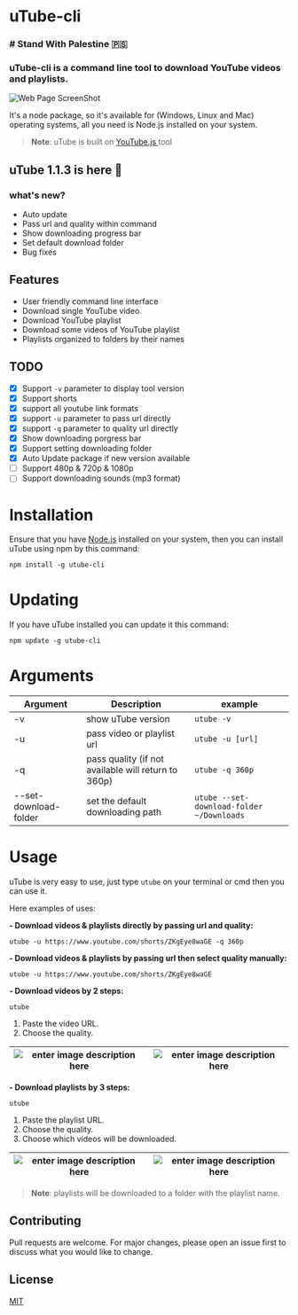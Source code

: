 # uTube-cli

### # Stand With Palestine 🇵🇸

### uTube-cli is a command line tool to download YouTube videos and playlists.

![Web Page ScreenShot](https://i.ibb.co/VYw6ZST/Screenshot-from-2022-07-27-17-23-23.png)

It's a node package, so it's available for (Windows, Linux and Mac) operating systems, all you need is Node.js installed on your system.

> **Note**: uTube is built on [ YouTube.js ](https://github.com/LuanRT/YouTube.js) tool

## uTube 1.1.3 is here 🎉

### what's new?

- Auto update
- Pass url and quality within command
- Show downloading progress bar
- Set default download folder
- Bug fixes

## Features

- User friendly command line interface
- Download single YouTube video
- Download YouTube playlist
- Download some videos of YouTube playlist
- Playlists organized to folders by their names

## TODO

- [x] Support `-v` parameter to display tool version
- [x] Support shorts
- [x] support all youtube link formats
- [x] support `-u` parameter to pass url directly
- [x] support `-q` parameter to quality url directly
- [x] Show downloading porgress bar
- [x] Support setting downloading folder
- [x] Auto Update package if new version available
- [ ] Support 480p & 720p & 1080p
- [ ] Support downloading sounds (mp3 format)

# Installation

Ensure that you have [Node.js](https://nodejs.org/en/) installed on your system, then you can install uTube using npm by this command:

    npm install -g utube-cli

# Updating

If you have uTube installed you can update it this command:

    npm update -g utube-cli

# Arguments

| Argument              | Description                                         | example                                   |
| --------------------- | --------------------------------------------------- | ----------------------------------------- |
| -v                    | show uTube version                                  | `utube -v`                                |
| -u                    | pass video or playlist url                          | `utube -u [url]`                          |
| -q                    | pass quality (if not available will return to 360p) | `utube -q 360p`                           |
| --set-download-folder | set the default downloading path                    | `utube --set-download-folder ~/Downloads` |

# Usage

uTube is very easy to use, just type `utube` on your terminal or cmd then you can use it.

Here examples of uses:

**- Download videos & playlists directly by passing url and quality:**

    utube -u https://www.youtube.com/shorts/ZKgEye8waGE -q 360p

**- Download videos & playlists by passing url then select quality manually:**

    utube -u https://www.youtube.com/shorts/ZKgEye8waGE

**- Download videos by 2 steps:**

    utube

1.  Paste the video URL.
2.  Choose the quality.

| ![enter image description here](https://i.ibb.co/Fx7qCgZ/Screenshot-from-2022-07-27-17-24-44.png) | ![enter image description here](https://i.ibb.co/cvYhyC9/Screenshot-from-2022-07-27-17-24-56.png) |
| ------------------------------------------------------------------------------------------------- | ------------------------------------------------------------------------------------------------- |

**- Download playlists by 3 steps:**

    utube

1.  Paste the playlist URL.
2.  Choose the quality.
3.  Choose which videos will be downloaded.

| ![enter image description here](https://i.ibb.co/Njcqm0z/Screenshot-from-2022-07-27-17-27-02.png) | ![enter image description here](https://i.ibb.co/P6tL6Mr/Screenshot-from-2022-07-27-17-27-22.png) |
| ------------------------------------------------------------------------------------------------- | ------------------------------------------------------------------------------------------------- |

> **Note**: playlists will be downloaded to a folder with the playlist name.

## Contributing

Pull requests are welcome. For major changes, please open an issue first to discuss what you would like to change.

## License

[MIT](https://choosealicense.com/licenses/mit/)
